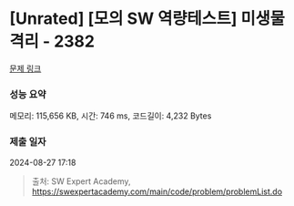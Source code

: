 # [Unrated] [모의 SW 역량테스트] 미생물 격리 - 2382 

[문제 링크](https://swexpertacademy.com/main/code/problem/problemDetail.do?contestProbId=AV597vbqAH0DFAVl) 

### 성능 요약

메모리: 115,656 KB, 시간: 746 ms, 코드길이: 4,232 Bytes

### 제출 일자

2024-08-27 17:18



> 출처: SW Expert Academy, https://swexpertacademy.com/main/code/problem/problemList.do